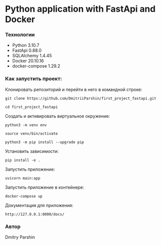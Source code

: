 # Python application with FastApi and Docker
### Технологии
- Python 3.10.7
- FastApi 0.88.0
- SQLAlchemy 1.4.45
- Docker 20.10.16
- docker-compose 1.29.2
### Как запустить проект:

Клонировать репозиторий и перейти в него в командной строке:

```
git clone https://github.com/DmitriiParshin/first_project_fastapi.git
```

```
cd first_project_fastapi
```

Cоздать и активировать виртуальное окружение:

```
python3 -m venv env
```

```
source venv/bin/activate
```

```
python3 -m pip install --upgrade pip
```

Установить зависимости:

```
pip install -e .
```

Запустить приложение:

```
uvicorn main:app
```

Запустить приложение в контейнере:

```
docker-compose up
```

Документация для приложения:

```
http://127.0.0.1:8000/docs/
```

### Автор
Dmitry Parshin